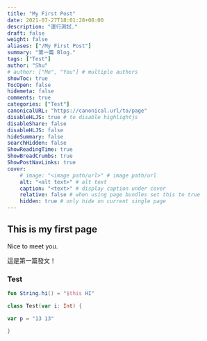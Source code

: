 ```yaml
---
title: "My First Post"
date: 2021-07-27T18:01:28+08:00
description: "運行測試."
draft: false
weight: false
aliases: ["/My First Post"]
summary: "第一篇 Blog."
tags: ["Test"]
author: "Shu"
# author: ["Me", "You"] # multiple authors
showToc: true
TocOpen: false
hidemeta: false
comments: true
categories: ["Test"]
canonicalURL: "https://canonical.url/to/page"
disableHLJS: true # to disable highlightjs
disableShare: false
disableHLJS: false
hideSummary: false
searchHidden: false
ShowReadingTime: true
ShowBreadCrumbs: true
ShowPostNavLinks: true
cover:
    # image: "<image path/url>" # image path/url
    alt: "<alt text>" # alt text
    caption: "<text>" # display caption under cover
    relative: false # when using page bundles set this to true
    hidden: true # only hide on current single page
---
```

## This is my first page

Nice to meet you.

這是第一篇發文！
### Test

```kotlin
fun String.hi() = "$this HI"

class Test(var i: Int) {

var p = "13 13"

}
```
